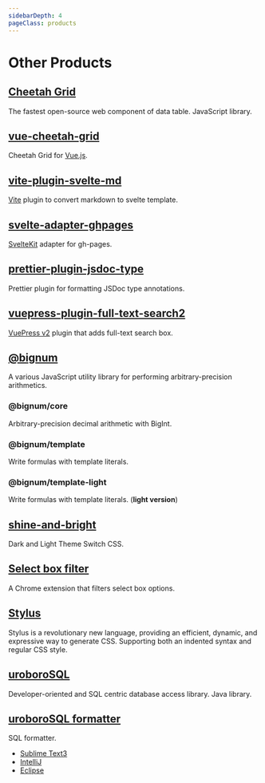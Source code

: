 ```yaml
---
sidebarDepth: 4
pageClass: products
---
```


# Other Products

## [Cheetah Grid](https://future-architect.github.io/cheetah-grid/) <Badge text="Owner"/>

<npm-info name="cheetah-grid"></npm-info>
<gh-info repo="future-architect/cheetah-grid"></gh-info>
The fastest open-source web component of data table. JavaScript library.

## [vue-cheetah-grid](https://github.com/future-architect/cheetah-grid/tree/master/packages/vue-cheetah-grid) <Badge text="Owner"/>

<npm-info name="vue-cheetah-grid"></npm-info>
Cheetah Grid for [Vue.js].

## [vite-plugin-svelte-md](https://github.com/ota-meshi/vite-plugin-svelte-md) <Badge text="Owner"/>

<npm-info name="vite-plugin-svelte-md"></npm-info>
<gh-info repo="ota-meshi/vite-plugin-svelte-md"></gh-info>
[Vite] plugin to convert markdown to svelte template.

## [svelte-adapter-ghpages](https://github.com/ota-meshi/svelte-adapter-ghpages) <Badge text="Owner"/>

<npm-info name="svelte-adapter-ghpages"></npm-info>
<gh-info repo="ota-meshi/svelte-adapter-ghpages"></gh-info>
[SvelteKit] adapter for gh-pages.

## [prettier-plugin-jsdoc-type](https://github.com/ota-meshi/prettier-plugin-jsdoc-type) <Badge text="Owner"/>

<npm-info name="prettier-plugin-jsdoc-type"></npm-info>
<gh-info repo="ota-meshi/prettier-plugin-jsdoc-type"></gh-info>
Prettier plugin for formatting JSDoc type annotations.

## [vuepress-plugin-full-text-search2](https://github.com/ota-meshi/vuepress-plugin-full-text-search2) <Badge text="Owner"/>

<npm-info name="vuepress-plugin-full-text-search2"></npm-info>
<gh-info repo="ota-meshi/vuepress-plugin-full-text-search2"></gh-info>
[VuePress v2] plugin that adds full-text search box.

## [@bignum](https://github.com/ota-meshi/bignum) <Badge text="Owner"/>

<gh-info repo="ota-meshi/bignum"></gh-info>
A various JavaScript utility library for performing arbitrary-precision arithmetics.

### @bignum/core

<npm-info name="@bignum/core"></npm-info>
Arbitrary-precision decimal arithmetic with BigInt.

### @bignum/template

<npm-info name="@bignum/template"></npm-info>
Write formulas with template literals.

### @bignum/template-light

<npm-info name="@bignum/template-light"></npm-info>
Write formulas with template literals. (**light version**)

## [shine-and-bright](https://github.com/ota-meshi/shine-and-bright) <Badge text="Owner"/>

<gh-info repo="ota-meshi/shine-and-bright"></gh-info>
Dark and Light Theme Switch CSS.

## [Select box filter](https://chrome.google.com/webstore/detail/select-box-filter/ohgdgoglcbcfofphmmnkkdbpffklhjgh) <Badge text="Owner"/>

<ch-ex-info app-key="ohgdgoglcbcfofphmmnkkdbpffklhjgh"></ch-ex-info>
A Chrome extension that filters select box options.

## [Stylus](https://stylus-lang.com/) <Badge text="Collaborator" type="warning"/>

<npm-info name="stylus"></npm-info>
<gh-info repo="stylus/stylus"></gh-info>
Stylus is a revolutionary new language, providing an efficient, dynamic, and expressive way to generate CSS. Supporting both an indented syntax and regular CSS style.

## [uroboroSQL](https://future-architect.github.io/uroborosql-doc/)

<gh-info repo="future-architect/uroborosql"></gh-info>
Developer-oriented and SQL centric database access library. Java library.

## [uroboroSQL formatter](https://github.com/future-architect/uroboroSQL-formatter) <Badge text="Owner"/>

SQL formatter.

- [Sublime Text3](https://packagecontrol.io/packages/uroboroSQL%20Formatter)
  <sublime-info app-name="uroboroSQL Formatter" repo="future-architect/Sublime-uroboroSQL-formatter"></sublime-info>
- [IntelliJ](https://plugins.jetbrains.com/plugin/9614-intellij-uroborosql-formatter)
  <intellij-info app-key="9614-intellij-uroborosql-formatter"></intellij-info>
- [Eclipse](https://marketplace.eclipse.org/content/eclipse-uroborosql-formatter)
  <eclipse-info app-name="eclipse-uroborosql-formatter"></eclipse-info>

[vue.js]: https://vuejs.org/
[stylus]: https://stylus-lang.com/
[vite]: https://vitejs.dev/
[sveltekit]: https://kit.svelte.dev/
[vuepress v2]: https://v2.vuepress.vuejs.org/

